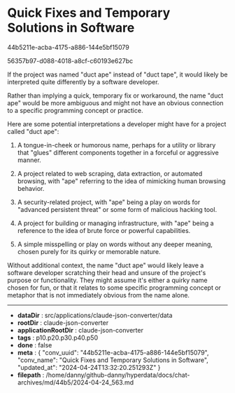 # Quick Fixes and Temporary Solutions in Software

44b5211e-acba-4175-a886-144e5bf15079

56357b97-d088-4018-a8cf-c60193e627bc

 If the project was named "duct ape" instead of "duct tape", it would likely be interpreted quite differently by a software developer.

Rather than implying a quick, temporary fix or workaround, the name "duct ape" would be more ambiguous and might not have an obvious connection to a specific programming concept or practice.

Here are some potential interpretations a developer might have for a project called "duct ape":

1. A tongue-in-cheek or humorous name, perhaps for a utility or library that "glues" different components together in a forceful or aggressive manner.

2. A project related to web scraping, data extraction, or automated browsing, with "ape" referring to the idea of mimicking human browsing behavior.

3. A security-related project, with "ape" being a play on words for "advanced persistent threat" or some form of malicious hacking tool.

4. A project for building or managing infrastructure, with "ape" being a reference to the idea of brute force or powerful capabilities.

5. A simple misspelling or play on words without any deeper meaning, chosen purely for its quirky or memorable nature.

Without additional context, the name "duct ape" would likely leave a software developer scratching their head and unsure of the project's purpose or functionality. They might assume it's either a quirky name chosen for fun, or that it relates to some specific programming concept or metaphor that is not immediately obvious from the name alone.

---

* **dataDir** : src/applications/claude-json-converter/data
* **rootDir** : claude-json-converter
* **applicationRootDir** : claude-json-converter
* **tags** : p10.p20.p30.p40.p50
* **done** : false
* **meta** : {
  "conv_uuid": "44b5211e-acba-4175-a886-144e5bf15079",
  "conv_name": "Quick Fixes and Temporary Solutions in Software",
  "updated_at": "2024-04-24T13:32:20.251293Z"
}
* **filepath** : /home/danny/github-danny/hyperdata/docs/chat-archives/md/44b5/2024-04-24_563.md